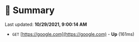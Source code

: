 # 📖 Summary
Last updated: **10/29/2021, 9:00:14 AM**

- `GET` [https://google.com](https://google.com) - **Up** (161ms)
